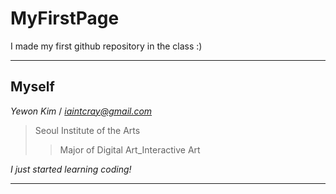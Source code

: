 # MyFirstPage
I made my first github repository in the class :)

***

## Myself
*Yewon Kim* / *iaintcray@gmail.com*

> Seoul Institute of the Arts
> > Major of Digital Art_Interactive Art

*I just started learning coding!*

***
